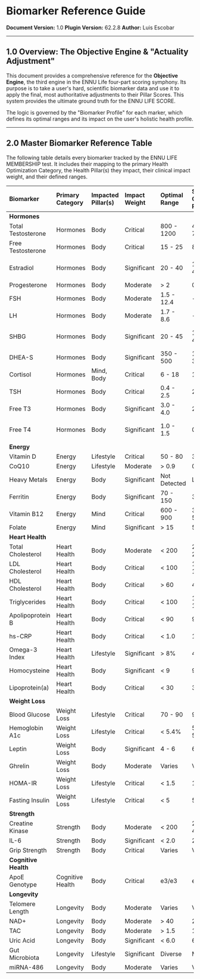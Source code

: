 # Biomarker Reference Guide

**Document Version:** 1.0
**Plugin Version:** 62.2.8
**Author:** Luis Escobar

---

## 1.0 Overview: The Objective Engine & "Actuality Adjustment"

This document provides a comprehensive reference for the **Objective Engine**, the third engine in the ENNU Life four-part scoring symphony. Its purpose is to take a user's hard, scientific biomarker data and use it to apply the final, most authoritative adjustments to their Pillar Scores. This system provides the ultimate ground truth for the ENNU LIFE SCORE.

The logic is governed by the "Biomarker Profile" for each marker, which defines its optimal ranges and its impact on the user's holistic health profile.

---

## 2.0 Master Biomarker Reference Table

The following table details every biomarker tracked by the ENNU LIFE MEMBERSHIP test. It includes their mapping to the primary Health Optimization Category, the Health Pillar(s) they impact, their clinical impact weight, and their defined ranges.

| Biomarker | Primary Category | Impacted Pillar(s) | Impact Weight | Optimal Range | Sub-Optimal Range | Poor Range | Units |
| :--- | :--- | :--- | :--- | :--- | :--- | :--- | :--- |
| **Hormones** | | | | | | | |
| Total Testosterone| Hormones | Body | Critical | 800 - 1200 | 400-799 | < 400 | ng/dL |
| Free Testosterone| Hormones | Body | Critical | 15 - 25 | 8-14.9 | < 8 | pg/mL |
| Estradiol | Hormones | Body | Significant | 20 - 40 | 10-19 or 41-60 | < 10 or > 60 | pg/mL |
| Progesterone | Hormones | Body | Moderate | > 2 | 0.5 - 1.9 | < 0.5 | ng/mL |
| FSH | Hormones | Body | Moderate | 1.5 - 12.4 | - | > 12.4 | mIU/mL |
| LH | Hormones | Body | Moderate | 1.7 - 8.6 | - | > 8.6 | mIU/mL |
| SHBG | Hormones | Body | Significant | 20 - 45 | 10-19 or 46-60 | < 10 or > 60 | nmol/L |
| DHEA-S | Hormones | Body | Significant | 350 - 500 | 150-349 | < 150 | µg/dL |
| Cortisol | Hormones | Mind, Body | Critical | 6 - 18 | 18.1-22 | > 22 | µg/dL |
| TSH | Hormones | Body | Critical | 0.4 - 2.5 | 2.51-4.5 | > 4.5 | µIU/mL |
| Free T3 | Hormones | Body | Significant | 3.0 - 4.0 | 2.3-2.9 | < 2.3 | pg/mL |
| Free T4 | Hormones | Body | Significant | 1.0 - 1.5 | 0.8-0.9 | < 0.8 or > 1.8| ng/dL |
| **Energy** | | | | | | | |
| Vitamin D | Energy | Lifestyle | Critical | 50 - 80 | 30-49 | < 30 | ng/mL |
| CoQ10 | Energy | Lifestyle | Moderate | > 0.9 | 0.5-0.89 | < 0.5 | µg/mL |
| Heavy Metals | Energy | Body | Significant | Not Detected | Low | High | varied |
| Ferritin | Energy | Body | Significant | 70 - 150 | 30-69 | < 30 | ng/mL |
| Vitamin B12 | Energy | Mind | Critical | 600 - 900 | 300-599 | < 300 | pg/mL |
| Folate | Energy | Mind | Significant | > 15 | 5-14.9 | < 5 | ng/mL |
| **Heart Health** | | | | | | | |
| Total Cholesterol| Heart Health | Body | Moderate | < 200 | 200-239 | >= 240 | mg/dL |
| LDL Cholesterol | Heart Health | Body | Critical | < 100 | 100-159 | >= 160 | mg/dL |
| HDL Cholesterol | Heart Health | Body | Critical | > 60 | 40-59 | < 40 | mg/dL |
| Triglycerides | Heart Health | Body | Critical | < 100 | 100-149 | >= 150 | mg/dL |
| Apolipoprotein B| Heart Health | Body | Critical | < 90 | 90-110 | > 110 | mg/dL |
| hs-CRP | Heart Health | Body | Critical | < 1.0 | 1.0-3.0 | > 3.0 | mg/L |
| Omega-3 Index | Heart Health | Lifestyle | Significant | > 8% | 4-8% | < 4% | % |
| Homocysteine | Heart Health | Body | Significant | < 9 | 9-15 | > 15 | µmol/L |
| Lipoprotein(a) | Heart Health | Body | Critical | < 30 | 30-50 | > 50 | mg/dL |
| **Weight Loss** | | | | | | | |
| Blood Glucose | Weight Loss | Lifestyle | Critical | 70 - 90 | 91-100 | > 100 | mg/dL |
| Hemoglobin A1c | Weight Loss | Lifestyle | Critical | < 5.4% | 5.4-5.6% | >= 5.7% | % |
| Leptin | Weight Loss | Body | Significant | 4 - 6 | 6.1-10 | > 10 | ng/mL |
| Ghrelin | Weight Loss | Body | Moderate | Varies | Varies | Varies | pg/mL |
| HOMA-IR | Weight Loss | Lifestyle | Critical | < 1.5 | 1.5-2.5 | > 2.5 | index |
| Fasting Insulin| Weight Loss | Lifestyle | Critical | < 5 | 5-10 | > 10 | µIU/mL |
| **Strength** | | | | | | | |
| Creatine Kinase| Strength | Body | Moderate | < 200 | 200-400 | > 400 | U/L |
| IL-6 | Strength | Body | Significant | < 2.0 | 2.0-5.0 | > 5.0 | pg/mL |
| Grip Strength | Strength | Body | Critical | Varies | Varies | Varies | kg |
| **Cognitive Health** | | | | | | | |
| ApoE Genotype | Cognitive Health| Body | Critical | e3/e3 | e3/e4 | e4/e4 | genotype |
| **Longevity** | | | | | | | |
| Telomere Length | Longevity | Body | Moderate | Varies | Varies | Varies | kb |
| NAD+ | Longevity | Body | Moderate | > 40 | 20-39.9 | < 20 | µM |
| TAC | Longevity | Body | Moderate | > 1.5 | 1.0-1.49 | < 1.0 | mM |
| Uric Acid | Longevity | Body | Significant | < 6.0 | 6.0-7.0 | > 7.0 | mg/dL |
| Gut Microbiota | Longevity | Lifestyle | Significant | Diverse | Moderate | Low | index |
| miRNA-486 | Longevity | Body | Moderate | Varies | Varies | Varies | expression | 